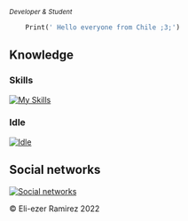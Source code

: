 
<!-- here are information that who i am-->
<sub> *Developer & Student* </sub>

```python
    Print(' Hello everyone from Chile ;3;')
```


## Knowledge
<!-- Dominion -->
### Skills
[![My Skills](https://skillicons.dev/icons?i=python,linux,django,flask,html,js,css,bootstrap)](https://skillicons.dev)

### Idle
[![Idle](https://skillicons.dev/icons?i=vscode,vim)](https://skillicons.dev)


## Social networks
[![Social networks](https://skillicons.dev/icons?i=instagram,twitter,linkedin)](https://skillicons.dev)

<!--Copyright -->
©️ Eli-ezer Ramirez 2022
